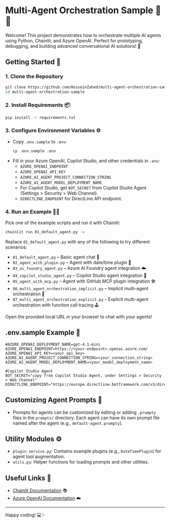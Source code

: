 # Multi-Agent Orchestration Sample 🤖🤝

Welcome! This project demonstrates how to orchestrate multiple AI agents using Python, Chainlit, and Azure OpenAI. Perfect for prototyping, debugging, and building advanced conversational AI solutions! 🚀

## Getting Started 🏁

### 1. Clone the Repository
```bash
git clone https://github.com/HosseinZahed/multi-agent-orchestration-sample
cd multi-agent-orchestration-sample
```

### 2. Install Requirements 📦
```bash
pip install -r requirements.txt
```

### 3. Configure Environment Variables ⚙️
- Copy `.env.sample` to `.env`:
  ```bash
  cp .env.sample .env
  ```
- Fill in your Azure OpenAI, Copilot Studio, and other credentials in `.env`:
  - `AZURE_OPENAI_ENDPOINT`
  - `AZURE_OPENAI_API_KEY`
  - `AZURE_AI_AGENT_PROJECT_CONNECTION_STRING`
  - `AZURE_AI_AGENT_MODEL_DEPLOYMENT_NAME`
  - For Copilot Studio, get `BOT_SECRET` from Copilot Studio Agent (Settings > Security > Web Channel).
  - `DIRECTLINE_ENDPOINT` for DirectLine API endpoint.

### 4. Run an Example 🏃‍♂️
Pick one of the example scripts and run it with Chainlit:

```bash
chainlit run 01_default_agent.py -w
```

Replace `01_default_agent.py` with any of the following to try different scenarios:
- `01_default_agent.py` – Basic agent chat 🤖
- `02_agent_with_plugin.py` – Agent with date/time plugin 🧩
- `03_ai_foundry_agent.py` – Azure AI Foundry agent integration ☁️
- `04_copilot_studio_agent.py` – Copilot Studio agent integration 🦾
- `05_agent_with_mcp.py` – Agent with GitHub MCP plugin integration 🛠️
- `06_multi_agent_orchestration_implicit.py` – Implicit multi-agent orchestration 🔄
- `07_multi_agent_orchestration_explicit.py` – Explicit multi-agent orchestration with function call tracing 🕹️

Open the provided local URL in your browser to chat with your agents!

## .env.sample Example 📝
```env
#AZURE_OPENAI_DEPLOYMENT_NAME=gpt-4.1-mini
AZURE_OPENAI_ENDPOINT=https://<your-endpoint>.openai.azure.com/
AZURE_OPENAI_API_KEY=<your_api_key>
AZURE_AI_AGENT_PROJECT_CONNECTION_STRING=<your_connection_string>
AZURE_AI_AGENT_MODEL_DEPLOYMENT_NAME=<your_model_deployment_name>

#Copilot Studio Agent
BOT_SECRET="copy from Copilot Studio Agent, under Settings > Security > Web Channel"
DIRECTLINE_ENDPOINT="https://europe.directline.botframework.com/v3/directline"
```

## Customizing Agent Prompts 📝
- Prompts for agents can be customized by editing or adding `.prompty` files in the `prompts/` directory. Each agent can have its own prompt file named after the agent (e.g., `default-agent.prompty`).

## Utility Modules ⚙️
- `plugin_service.py`: Contains example plugins (e.g., `DateTimePlugin`) for agent tool augmentation.
- `utils.py`: Helper functions for loading prompts and other utilities.

## Useful Links 🔗
- [Chainlit Documentation](https://docs.chainlit.io) 📚
- [Azure OpenAI Documentation](https://learn.microsoft.com/en-us/azure/ai-services/openai/) ☁️

---
Happy coding! 💻✨
